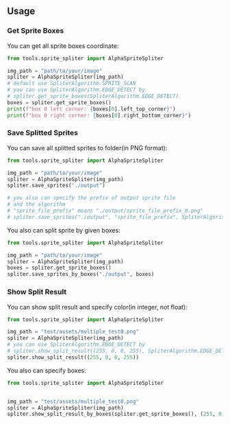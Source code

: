 ## Usage

### Get Sprite Boxes

You can get all sprite boxes coordinate:

```python
from tools.sprite_spliter import AlphaSpriteSpliter

img_path = "path/to/your/image"
spliter = AlphaSpriteSpliter(img_path)
# default use SpliterAlgorithm.SPRITE_SCAN
# you can use SpliterAlgorithm.EDGE_DETECT by
# spliter.get_sprite_boxes(SpliterAlgorithm.EDGE_DETECT)
boxes = spliter.get_sprite_boxes()
print(f"box 0 left corner: {boxes[0].left_top_corner}")
print(f"box 0 right corner: {boxes[0].right_bottom_corner}")
```

### Save Splitted Sprites

You can save all splitted sprites to folder(in PNG format):

```python
from tools.sprite_spliter import AlphaSpriteSpliter

img_path = "path/to/your/image"
spliter = AlphaSpriteSpliter(img_path)
spliter.save_sprites("./output")

# you also can specify the prefix of output sprite file
# and the algorithm
# "sprite_file_prefix" means "./output/sprite_file_prefix_0.png"
# spliter.save_sprites("./output", "sprite_file_prefix", SpliterAlgorithm.EDGE_DETECT)
```

You also can split sprite by given boxes:

```python
from tools.sprite_spliter import AlphaSpriteSpliter

img_path = "path/to/your/image"
spliter = AlphaSpriteSpliter(img_path)
boxes = spliter.get_sprite_boxes()
spliter.save_sprites_by_boxes("./output", boxes)

```

### Show Split Result

You can show split result and specify color(in integer, not float):

```python
from tools.sprite_spliter import AlphaSpriteSpliter

img_path = "test/assets/multiple_test0.png"
spliter = AlphaSpriteSpliter(img_path)
# you can use SpliterAlgorithm.EDGE_DETECT by
# spliter.show_split_result((255, 0, 0, 255), SpliterAlgorithm.EDGE_DETECT)
spliter.show_split_result((255, 0, 0, 255))
```

You also can specify boxes:

```python
from tools.sprite_spliter import AlphaSpriteSpliter


img_path = "test/assets/multiple_test0.png"
spliter = AlphaSpriteSpliter(img_path)
spliter.show_split_result_by_boxes(spliter.get_sprite_boxes(), (255, 0, 0, 255))
```
